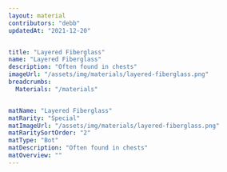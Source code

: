 ```yaml
---
layout: material
contributors: "debb"
updatedAt: "2021-12-20"


title: "Layered Fiberglass"
name: "Layered Fiberglass"
description: "Often found in chests"
imageUrl: "/assets/img/materials/layered-fiberglass.png"
breadcrumbs:
  Materials: "/materials"


matName: "Layered Fiberglass"
matRarity: "Special"
matImageUrl: "/assets/img/materials/layered-fiberglass.png"
matRaritySortOrder: "2"
matType: "Bot"
matDescription: "Often found in chests"
matOverview: ""
---
```

